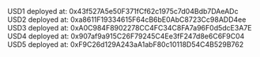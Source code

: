   USD1 deployed at: 0x43f527A5e50F371fCf62c1975c7d04Bdb7DAeADc
  USD2 deployed at: 0xa8611F19334615F64cB6bE0AbC8723Cc98ADD4ee
  USD3 deployed at: 0xA0C984F8902278CC4FC34C8FA7a96F0d5dcE3A7E
  USD4 deployed at: 0x907af9a915C26F79245C4Ee3fF247d8e6C6F9C04
  USD5 deployed at: 0xF9C26d129A243aA1abF80c10118D54C4B529B762